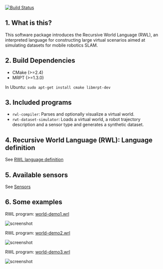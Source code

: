 [![Build Status](https://travis-ci.org/jlblancoc/recursive-world-toolkit.png?branch=master)](https://travis-ci.org/jlblancoc/recursive-world-toolkit)

## 1. What is this?

This software package introduces the Recursive World Language (RWL), an interpreted language for constructing large virtual scenarios aimed at simulating datasets for mobile robotics SLAM. 

## 2. Build Dependencies
  * CMake (>=2.4)
  * MRPT (>=1.3.0)

In Ubuntu: 
`sudo apt-get install cmake libmrpt-dev`

##  3. Included programs
 * `rwl-compiler`: Parses and optionally visualize a virtual world.
 * `rwt-dataset-simulator`: Loads a virtual world, a robot trajectory description and a sensor type and generates a synthetic dataset.


## 4. Recursive World Language (RWL): Language definition 
 
See [RWL language definition](https://github.com/jlblancoc/recursive-world-toolkit/wiki/RWL-language-definition)

## 5. Available sensors 
 
See [Sensors](https://github.com/jlblancoc/recursive-world-toolkit/wiki/Sensors)


## 6. Some examples

RWL program: [world-demo1.wrl](https://github.com/jlblancoc/recursive-world-toolkit/blob/master/demos/world-demo1.rwl)

![screenshot](https://raw.githubusercontent.com/jlblancoc/recursive-world-toolkit/master/demos/world-demo1.png)

RWL program: [world-demo2.wrl](https://github.com/jlblancoc/recursive-world-toolkit/blob/master/demos/world-demo2.rwl)

![screenshot](https://raw.githubusercontent.com/jlblancoc/recursive-world-toolkit/master/demos/world-demo2.png)

RWL program: [world-demo3.wrl](https://github.com/jlblancoc/recursive-world-toolkit/blob/master/demos/world-demo3.rwl)

![screenshot](https://raw.githubusercontent.com/jlblancoc/recursive-world-toolkit/master/demos/world-demo3.png)
